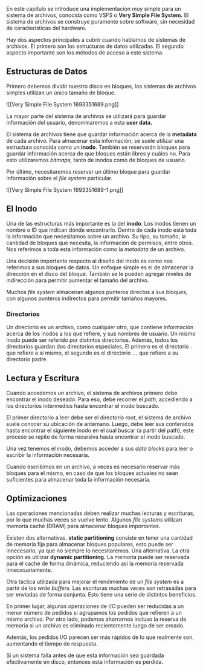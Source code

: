 En este capítulo se introduce una implementación muy simple para un sistema de archivos, conocida como VSFS o **Very Simple File System.** El sistema de archivos se construye puramente sobre software, sin necesidad de características del hardware.

Hay dos aspectos principales a cubrir cuando hablamos de sistemas de archivos. El primero son las estructuras de datos utilizadas. El segundo aspecto importante son los métodos de acceso a este sistema.

## Estructuras de Datos

Primero debemos dividir nuestro disco en bloques, los sistemas de archivos simples utilizan un único tamaño de bloque.

![[Very Simple File System 1693351689.png]]

La mayor parte del sistema de archivos se utilizará para guardar información del usuario, denominaremos a esta **user data.**

El sistema de archivos tiene que guardar información acerca de la **metadata** de cada archivo. Para almacenar esta información, se suele utilizar una estructura conocida como un **inodo**. También se reservarán bloques para guardar información acerca de que bloques están libres y cuáles no. Para esto utilizaremos *bitmaps,* tanto de inodos como de bloques de usuario.

 Por último, necesitaremos reservar un último bloque para guardar información sobre el *file system* particular.

![[Very Simple File System 1693351689-1.png]]

## El Inodo

Una de las estructuras más importante es la del **inodo**. Los inodos tienen un nombre o ID que indican dónde encontrarlo. Dentro de cada inodo está toda la información que necesitamos sobre un archivo. Su tipo, su tamaño, la cantidad de bloques que necesita, la información de permisos, entre otros. Nos referimos a toda esta información como la *metadata* de un archivo.

Una decisión importante respecto al diseño del inodo es como nos referimos a sus bloques de datos. Un enfoque simple es el de almacenar la dirección en el disco del bloque. También se le pueden agregar niveles de indirección para permitir aumentar el tamaño del archivo.

Muchos *file system* almacenan algunos punteros directos a sus bloques, con algunos punteros indirectos para permitir tamaños mayores.

### Directorios

Un directorio es un archivo, como cualquier otro, que contiene información acerca de los inodos a los que refiere, y sus nombres de usuario. Un mismo inodo puede ser referido por distintos directorios. Además, todos los directorios guardan dos directorios especiales. El primero es el directorio `.` que refiere a sí mismo, el segundo es el directorio `..` que refiere a su directorio padre.

## Lectura y Escritura

Cuando accedemos un archivo, el sistema de archivos primero debe encontrar el inodo deseado. Para eso, debe recorrer el *path*, accediendo a los directorios intermedios hasta encontrar el inodo buscado.

El primer directorio a leer debe ser el directorio *root*, el sistema de archivo suele conocer su ubicación de antemano. Luego, debe leer sus contenidos hasta encontrar el siguiente inodo en el cual buscar (a partir del path), este proceso se repite de forma recursiva hasta encontrar el inodo buscado.

Una vez tenemos el inodo, debemos acceder a sus *data blocks* para leer o escribir la información necesaria.

Cuando escribimos en un archivo, a veces es necesario reservar más bloques para el mismo, en caso de que los bloques actuales no sean suficientes para almacenar toda la información necesaria.

## Optimizaciones

Las operaciones mencionadas deben realizar muchas lecturas y escrituras, por lo que muchas veces se vuelve lento. Algunos *file systems* utilizan memoria caché (DRAM) para almacenar bloques importantes.

Existen dos alternativas. **static partitioning** consiste en tener una cantidad de memoria fija para almacenar bloques populares, esto puede ser innecesario, ya que no siempre lo necesitaremos. Una alternativa. La otra opción es utilizar **dynamic partitioning.** La memoria puede ser reservada para el caché de forma dinámica, reduciendo así la memoria reservada innecesariamente.

Otra táctica utilizada para mejorar el rendimiento de un *file system* es a partir de los *write buffers.* Las escrituras muchas veces son retrasadas para ser enviadas de forma conjunta. Esto tiene una serie de distintos beneficios.

En primer lugar, algunas operaciones de I/O pueden ser reducidas a un menor número de pedidos si agrupamos los pedidos que refieren a un mismo archivo. Por otro lado, podemos ahorrarnos incluso la reserva de memoria si un archivo es eliminado recientemente luego de ser creado.

Además, los pedidos I/O parecen ser más rápidos de lo que realmente son, aumentando el tiempo de respuesta.

Si un sistema falla antes de que esta información sea guardada efectivamente en disco, entonces esta información es perdida.
